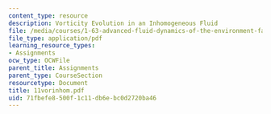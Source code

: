```yaml
---
content_type: resource
description: Vorticity Evolution in an Inhomogeneous Fluid
file: /media/courses/1-63-advanced-fluid-dynamics-of-the-environment-fall-2002/71fbefe8500f1c11db6ebc0d2720ba46_11vorinhom.pdf
file_type: application/pdf
learning_resource_types:
- Assignments
ocw_type: OCWFile
parent_title: Assignments
parent_type: CourseSection
resourcetype: Document
title: 11vorinhom.pdf
uid: 71fbefe8-500f-1c11-db6e-bc0d2720ba46
---
```

